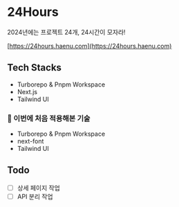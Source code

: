 # 24Hours

2024년에는 프로젝트 24개, 24시간이 모자라!

[https://24hours.haenu.com](https://24hours.haenu.com)

<!-- ## 개요

### 이걸 왜 하나요? -->

## Tech Stacks

- Turborepo & Pnpm Workspace
- Next.js
- Tailwind UI

### 👋 이번에 처음 적용해본 기술

- Turborepo & Pnpm Workspace
- next-font
- Tailwind UI

## Todo

- [ ] 상세 페이지 작업
- [ ] API 분리 작업

